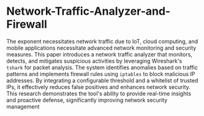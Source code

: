 # Network-Traffic-Analyzer-and-Firewall
The exponent necessitates network traffic due to IoT, cloud computing, and
mobile applications necessitate advanced network monitoring and security
measures. This paper introduces a network traffic analyzer that monitors, detects,
and mitigates suspicious activities by leveraging Wireshark's `tshark` for packet
analysis. The system identifies anomalies based on traffic patterns and implements
firewall rules using `iptables` to block malicious IP addresses. By integrating a
configurable threshold and a whitelist of trusted IPs, it effectively reduces false
positives and enhances network security. This research demonstrates the tool's
ability to provide real-time insights and proactive defense, significantly improving
network security management
